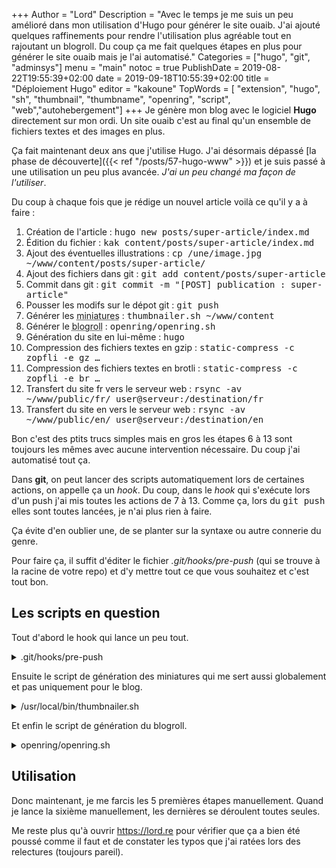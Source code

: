 +++
Author = "Lord"
Description = "Avec le temps je me suis un peu amélioré dans mon utilisation d'Hugo pour générer le site ouaib. J'ai ajouté quelques raffinements pour rendre l'utilisation plus agréable tout en rajoutant un blogroll. Du coup ça me fait quelques étapes en plus pour générer le site ouaib mais je l'ai automatisé."
Categories = ["hugo", "git", "adminsys"]
menu = "main"
notoc = true
PublishDate = 2019-08-22T19:55:39+02:00
date = 2019-09-18T10:55:39+02:00
title = "Déploiement Hugo"
editor = "kakoune"
TopWords = [  "extension", "hugo", "sh", "thumbnail", "thumbname", "openring", "script", "web","autohebergement"]
+++
Je génère mon blog avec le logiciel **Hugo** directement sur mon ordi.
Un site ouaib c'est au final qu'un ensemble de fichiers textes et des images en plus.

Ça fait maintenant deux ans que j'utilise Hugo.
J'ai désormais dépassé [la phase de découverte]({{< ref "/posts/57-hugo-www" >}}) et je suis passé à une utilisation un peu plus avancée.
*J'ai un peu changé ma façon de l'utiliser*.

Du coup à chaque fois que je rédige un nouvel article voilà ce qu'il y a à faire :

  1. Création de l'article : <samp>hugo new posts/super-article/index.md</samp>
  2. Édition du fichier : <samp>kak content/posts/super-article/index.md</samp>
  3. Ajout des éventuelles illustrations : <samp>cp /une/image.jpg ~/www/content/posts/super-article/</samp>
  4. Ajout des fichiers dans git : <samp>git add content/posts/super-article</samp>
  5. Commit dans git : <samp>git commit -m "[POST] publication : super-article"</samp>
  6. Pousser les modifs sur le dépot git : <samp>git push</samp>
  7. Générer les <abbr title="Un script shell qui trouve les jpg et png, les recompresse et génère une version plus petite">miniatures</abbr> : <samp>thumbnailer.sh ~/www/content</samp>
  8. Générer le <abbr title="Les extraits vers des blogs extérieurs que l'on voit à droite">blogroll</abbr> : <samp>openring/openring.sh</samp>
  9. Génération du site en lui-même : <samp>hugo</samp>
  10. Compression des fichiers textes en gzip : <samp>static-compress -c zopfli -e gz …</samp>
  11. Compression des fichiers textes en brotli : <samp>static-compress -c zopfli -e br …</samp>
  12. Transfert du site fr vers le serveur web : <samp>rsync -av ~/www/public/fr/ user@serveur:/destination/fr</samp>
  13. Transfert du site en vers le serveur web : <samp>rsync -av ~/www/public/en/ user@serveur:/destination/en</samp>

Bon c'est des ptits trucs simples mais en gros les étapes 6 à 13 sont toujours les mêmes avec aucune intervention nécessaire.
Du coup j'ai automatisé tout ça.

Dans **git**, on peut lancer des scripts automatiquement lors de certaines actions, on appelle ça un *hook*.
Du coup, dans le *hook* qui s'exécute lors d'un push j'ai mis toutes les actions de 7 à 13.
Comme ça, lors du <samp>git push</samp> elles sont toutes lancées, je n'ai plus rien à faire.

Ça évite d'en oublier une, de se planter sur la syntaxe ou autre connerie du genre.

Pour faire ça, il suffit d'éditer le fichier *.git/hooks/pre-push* (qui se trouve à la racine de votre repo) et d'y mettre tout ce que vous souhaitez et c'est tout bon.

## Les scripts en question

Tout d'abord le hook qui lance un peu tout.
<details><summary>.git/hooks/pre-push</summary>
{{< highlight "shell" >}}
/usr/local/bin/thumbnailer.sh /home/lord/www/content
/home/lord/www/openring/openring.sh
/usr/bin/hugo
static-compress -c zopfli -e gz -j 16 "/home/lord/www/public/**/*.svg" "/home/lord/www/public/**/*.html" "/home/lord/www/public/**/*.csv" "/home/lord/www/public/**/*.css" "/home/lord/www/public/**/*.txt" "/home/lord/www/public/**/*.xml"
static-compress -c brotli -e br -j 16 "/home/lord/www/public/**/*.svg" "/home/lord/www/public/**/*.html" "/home/lord/www/public/**/*.csv" "/home/lord/www/public/**/*.css" "/home/lord/www/public/**/*.txt" "/home/lord/www/public/**/*.xml"
rsync -av /home/lord/www/public/fr/ www@n2:/var/www/lord.re/.
rsync -av /home/lord/www/public/en/ www@n2:/var/www/lord.re/en/
{{< / highlight >}}
</details>

Ensuite le script de génération des miniatures qui me sert aussi globalement et pas uniquement pour le blog.
<details><summary>/usr/local/bin/thumbnailer.sh</summary>
{{< highlight "shell" >}}
#!/bin/sh

check_replace(){
# Si le thumbnail généré est plus gros que l'original (ça arrive régulièrement surtout avec les png) on garde l'original et on le copie comme si c'était le thumbnail.
  size_orig=$(stat -c %s $1)
  size_thumb=$(stat -c %s $2)
  if [ "$size_orig" -lt "$size_thumb" ]; then
    rm "$2"
    cp "$1" "$2"
  fi
}

thumbnail(){
  echo -en "Processing image \e[0;34m$1\e[0m :"
  extension="$(echo $1 | awk -F\. '{print $NF}')"
  thumbname="$(dirname $1)/$(basename -s .$extension $1).thumb.$extension"

# Si une image est un thumbnail on la considère comme déjà bien traitée.
  if [[ $1 == *".thumb."* ]]; then
    echo -e " \e[0;31m est un thumb !\e[0m"
    return 0
  fi

# Si une image a déjà un thumbnail, on la considère comme déjà traitée et donc on y retouche pas.
  if [ -f "$(dirname $1)/$(basename -s .$extension $1).thumb.$extension" ]; then
    echo -e " \e[0;31ma déjà un thumb !\e[0m"
    return 0
  fi

  case "$extension" in
  jpg | jpeg | JPG | JPEG )
    /usr/bin/convert -resize 1224\> -quality 55 "$1" "$thumbname"
    jpegoptim -s "$1"
    check_replace "$1" "$thumbname"
  ;;
  png | PNG)
# Ce con de pngcrush a tendance à faire n'importe quoi si on lui dit de réécrire par-dessus les images, du coup on passe par un fichier temporaire qu'on renomme par la suite.
    pngcrush -warn "$1" "$1.tmp"
    mv -f "$1.tmp" "$1"
    /usr/bin/convert -resize 1224\> "$1" "$thumbname"
    pngcrush -warn "$thumbname" "$thumbname.tmp"
    mv -f "$thumbname.tmp" "$thumbname"
    check_replace "$1" "$thumbname"
  ;;
  esac
  echo -e "\e[0;32mOK\e[0;m"

}

export -f thumbnail
export -f check_replace
find $1 -name '*.jpg' -or -name '*.jpeg' -or -name '*.JPG' -or -name '*.JPEG' -or -name '*.png' -or -name '*.PNG' | parallel --jobs 16 thumbnail
{{< / highlight >}}
</details>

Et enfin le script de génération du blogroll.
<details><summary>openring/openring.sh</summary>
{{< highlight "bash" >}}
#! /bin/bash
# Je ne vous partage pas la liste parceque bon il y en a trop et ça pète l'affichage…
feeds=( 'https:// … feed.xml' 'https:// … index.xml' )

rand_feeds=( $(shuf -e "${feeds[@]}") )

choose_feeds(){
for index in 0 1 2 3 4 5
do
  selected_feeds="-s ${rand_feeds[$index]} $selected_feeds"
done
}

choose_feeds
echo $selected_feeds

/home/lord/www/openring/openring -n 6 \
$selected_feeds \
< /home/lord/www/openring/in.html \
> /home/lord/www/layouts/partials/openring.html
{{< / highlight >}}
</details>

## Utilisation
Donc maintenant, je me farcis les 5 premières étapes manuellement.
Quand je lance la sixième manuellement, les dernières se déroulent toutes seules.

Me reste plus qu'à ouvrir https://lord.re pour vérifier que ça a bien été poussé comme il faut et de constater les typos que j'ai ratées lors des relectures (toujours pareil).
